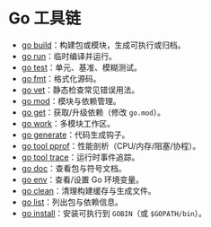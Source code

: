 # Go 工具链

- [go build](go-build.md)：构建包或模块，生成可执行或归档。
- [go run](go-run.md)：临时编译并运行。
- [go test](go-test.md)：单元、基准、模糊测试。
- [go fmt](go-fmt.md)：格式化源码。
- [go vet](go-vet.md)：静态检查常见错误用法。
- [go mod](go-mod.md)：模块与依赖管理。
- [go get](go-get.md)：获取/升级依赖（修改 `go.mod`）。
- [go work](go-work.md)：多模块工作区。
- [go generate](go-generate.md)：代码生成钩子。
- [go tool pprof](pprof.md)：性能剖析（CPU/内存/阻塞/协程）。
- [go tool trace](trace.md)：运行时事件追踪。
- [go doc](go-doc.md)：查看包与符号文档。
- [go env](go-env.md)：查看/设置 Go 环境变量。
- [go clean](go-clean.md)：清理构建缓存与生成文件。
- [go list](go-list.md)：列出包与依赖信息。
- [go install](go-install.md)：安装可执行到 `GOBIN`（或 `$GOPATH/bin`）。
